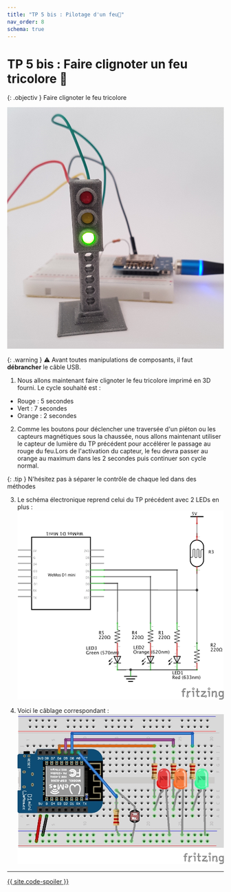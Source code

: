 ```yaml
---
title: "TP 5 bis : Pilotage d'un feu🚦"
nav_order: 8
schema: true
---
```


# TP 5 bis : Faire clignoter un feu tricolore 🚦

{: .objectiv }
Faire clignoter le feu tricolore

![feu tricolore](resources/feu.jpg)

{: .warning }
⚠️ Avant toutes manipulations de composants, il faut **débrancher** le câble USB.

1. Nous allons maintenant faire clignoter le feu tricolore imprimé en 3D fourni.
Le cycle souhaité est :
 - Rouge : 5  secondes
 - Vert : 7 secondes
 - Orange : 2 secondes

2. Comme les boutons pour déclencher une traversée d'un piéton ou les capteurs magnétiques sous la chaussée, nous allons maintenant utiliser le capteur de lumière du TP précédent pour accélérer le passage au rouge du feu.Lors de l'activation du capteur, le feu devra passer au orange au maximum dans les 2 secondes puis continuer son cycle normal.

{: .tip }
N'hésitez pas à séparer le contrôle de chaque led dans des méthodes

3. Le schéma électronique reprend celui du TP précédent avec 2 LEDs en plus :
![feu tricolore](resources/tp5-feu-schema.jpg)

4. Voici le câblage correspondant :
![feu tricolore](resources/tp5-feu-montage.jpg)

----
[{{ site.code-spoiler }}](tp5_feu_code.md)
